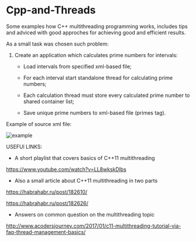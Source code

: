 # Cpp-and-Threads
Some examples how C++ multithreading programming works, includes tips and adviced with good approches for achieving good and efficient results.

As a small task was chosen such problem:

1. Create an application which calculates prime numbers for intervals:
    
    - Load intervals from specified xml-based file;
    
    - For each interval start standalone thread for calculating prime numbers;
    
    - Each calculation thread must store every calculated prime number to shared container list;
    
    - Save unique prime numbers to xml-based file (primes tag).
    
Example of source xml file:

![example](https://user-images.githubusercontent.com/28359156/35287817-eff8d79e-006b-11e8-8838-4e80f16622f4.PNG)

USEFUl LINKS:

* A short playlist that covers basics of C++11 multithreading

 https://www.youtube.com/watch?v=LL8wkskDlbs
 
 * Also a small article about C++11 multithreading in two parts
 
 https://habrahabr.ru/post/182610/
 
 https://habrahabr.ru/post/182626/
 
 * Answers on common question on the multithreading topic
 
 http://www.acodersjourney.com/2017/01/c11-multithreading-tutorial-via-faq-thread-management-basics/ 

